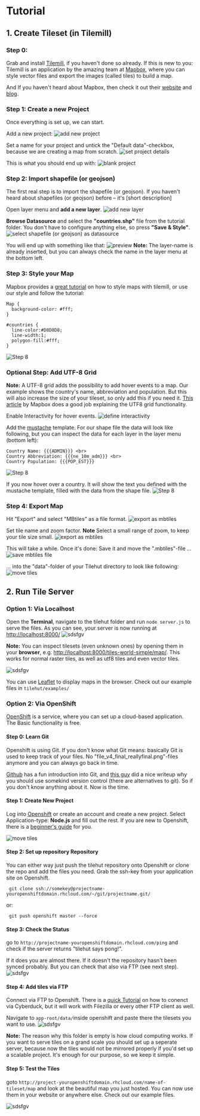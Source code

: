 # Tutorial
## 1. Create Tileset (in Tilemill)

### Step 0:
Grab and install [Tilemill](https://www.mapbox.com/tilemill/), if you haven't done so already. If this is new to you: Tilemill is an application by the amazing team at [Mapbox](mapbox.com), where you can style vector files and export the images (called tiles) to build a map.

And If you haven't heard about Mapbox, then check it out their [website](mapbox.com) and [blog](https://www.mapbox.com/blog/).


### Step 1: Create a new Project
Once everything is set up, we can start.

Add a new project:
![add new project](assets/step_01_newProject.png)

Set a name for your project and untick the "Default data"-checkbox, because we are creating a map from scratch.
![set project details](assets/step_02_projectDetails.png)

This is what you should end up with:
![blank project](assets/step_03_blankProject.png)


### Step 2: Import shapefile (or geojson)
The first real step is to import the shapefile (or geojson). If you haven't heard about shapefiles (or geojson) before – it's  [short description]

Open layer menu and **add a new layer**.
![add new layer](assets/step_04_addLayer.png)

**Browse Datasource** and select the **"countries.shp"** file from the tutorial folder. You don't have to configure anything else, so press **"Save & Style"**.
![select shapefile (or geojson) as datasource](assets/step_05_layerDetails.png)

You will end up with something like that:
![preview](assets/step_06_basicStyle.png)
**Note:** The layer-name is already inserted, but you can always check the name in the layer menu at the bottom left.

### Step 3: Style your Map
Mapbox provides a [great tutorial](https://www.mapbox.com/tilemill/docs/crashcourse/styling/) on how to style maps with tilemill, or use our style and follow the tutorial:

    Map {
      background-color: #fff;
    }

    #countries {
      line-color:#D8D8D8;
      line-width:1;
      polygon-fill:#fff;
    }
    
![Step 8](assets/step_07_advancedStyle.png)

### Optional Step: Add UTF-8 Grid

**Note:** A UTF-8 grid adds the possibility to add hover events to a map. Our example shows the country's name, abbreviation and population. But this will also increase the size of your tileset, so only add this if you need it. [This article](https://www.mapbox.com/blog/how-interactivity-works-utfgrid/) by Mapbox does a good job explaining the UTF8 grid functionality.

Enable Interactivity for hover events.
![define interactivity](assets/step_08_addInteractivity.png)

Add the [mustache](https://github.com/janl/mustache.js) template.
For our shape file the data will look like following, but you can inspect the data for each layer in the layer menu (bottom left):

    Country Name: {{{ADMIN}}} <br>
    Country Abbreviation: {{{ne_10m_adm}}} <br>
    Country Population: {{{POP_EST}}}
![Step 8](assets/step_09_addMustache.png)

If you now hover over a country. It will show the text you defined with the mustache template, filled with the data from the shape file.
![Step 8](assets/step_10_testHover.png)

### Step 4: Export Map
Hit "Export" and select "MBtiles" as a file format.
![export as mbtiles](assets/step_11_exportTiles.png)

Set tile name and zoom factor. **Note** Select a small range of zoom, to keep your tile size small.
![export as mbtiles](assets/step_12_exportDetails.png)

This will take a while. Once it's done: Save it and move the ".mbtiles"-file ...
![save mbtiles file](assets/step_13_save.png)

... into the "data"-folder of your Tilehut directory to look like following:
![move tiles](assets/step_14_result.png)

## 2. Run Tile Server
### Option 1: Via Localhost
Open the **Terminal**, navigate to the tilehut folder and run `node server.js` to serve the files. As you can see, your server is now running at <http://localhost:8000/>
![sdsfgv](assets/step_15_startServer.png)

**Note:** You can inspect tilesets (even unknown ones) by opening them in your **browser**, e.g. <http://localhost:8000/tiles-world-simple/map/>. This works for normal raster tiles, as well as utf8 tiles and even vector tiles.

![sdsfgv](assets/step_16_mapPreview.png)

You can use [Leaflet](http://leafletjs.com/) to display maps in the browser. Check out our example files in `tilehut/examples/`

### Option 2: Via OpenShift
[OpenShift](https://www.openshift.com/) is a service, where you can set up a cloud-based application. The Basic functionality is free.

#### Step 0: Learn Git
Openshift is using Git. If you don't know what Git means: basically Git is used to keep track of your files. No "file_v4_final_reallyfinal.png"-files anymore and you can always go back in time.
 
[Github](https://try.github.io/) has a fun introduction into Git, and [this guy](http://betterexplained.com/articles/a-visual-guide-to-version-control/) did a nice writeup why you should use somekind version control (there are alternatives to git). So if you don't know anything about it. Now is the time.

#### Step 1: Create New Project
Log into [Openshift](https://www.openshift.com/) or create an account and create a new project. 
Select Application-type: **Node.js** and fill out the rest. If you are new to Openshift, there is a [beginner's guide](https://developers.openshift.com/en/getting-started-overview.html) for you.

![move tiles](assets/step_17_openshiftApplication.png)

#### Step 2: Set up repository Repository
You can either way just push the tilehut repository onto Openshift or clone the repo and add the files you need. Grab the ssh-key from your application site on Openshift.

     git clone ssh://somekey@projectname-youropenshiftdomain.rhcloud.com/~/git/projectname.git/
     
or:

     git push openshift master --force
     

#### Step 3: Check the Status
go to `http://projectname-youropenshiftdomain.rhcloud.com/ping` and check if the server returns "tilehut says pong!". 

If it does you are almost there. If it doesn't the repository hasn't been synced probably. But you can check that also via FTP (see next step).
![sdsfgv](assets/step_20_pingPong.png)

#### Step 4: Add tiles via FTP
Connect via FTP to Openshift. There is a [quick Tutorial](http://www.openshifttutorial.cu.cc/access-to-openshift-through-sftp/) on how to conenct via Cyberduck, but it will work with Filezilla or every other FTP client as well.

Navigate to `app-root/data/`inside openshift and paste there the tilesets you want to use.
![sdsfgv](assets/step_21_cyberDuck.png)

**Note:** The reason why this folder is empty is how cloud computing works. If you want to serve tiles on a grand scale you should set up a seperate server, because now the tiles would not be mirrored properly if you'd set up a scalable project. It's enough for our purpose, so we keep it simple.

#### Step 5: Test the Tiles
goto `http://project-youropenshiftdomain.rhcloud.com/name-of-tileset/map` and look at the beautiful map you just hosted. You can now use them in your website or anywhere else. Check out our example files.

![sdsfgv](assets/step_22_result.png)
